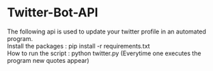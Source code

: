 # Twitter-Bot-API
The following api is used to update your twitter profile in an automated program.  
Install the packages : pip install -r requirements.txt           
How to run the script :  python twitter.py
(Everytime one executes the program new quotes appear)
